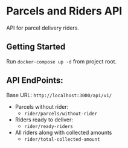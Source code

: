 # Parcels and Riders API

API for parcel delivery riders.

## Getting Started

Run `docker-compose up -d` from project root.

## API EndPoints:

Base URL: `http://localhost:3000/api/v1/`

- Parcels without rider:
  - `rider/parcels/without-rider`
- Riders ready to deliver:
  - `rider/ready-riders`
- All riders along with collected amounts
  - `rider/total-collected-amount`
